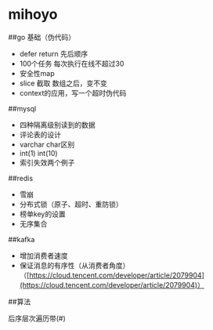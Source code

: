 # mihoyo

\##go 基础（伪代码）

* defer return 先后顺序
* 100个任务 每次执行在线不超过30
* 安全性map
* slice 截取 数组之后，变不变
* context的应用，写一个超时伪代码

\##mysql

* 四种隔离级别读到的数据
* 评论表的设计
* varchar char区别
* int(1) int(10)
* 索引失效两个例子

\##redis

* 雪崩
* 分布式锁（原子、超时、重防锁）
* 榜单key的设置
* 无序集合

\##kafka

* 增加消费者速度
* 保证消息的有序性（从消费者角度）（[https://cloud.tencent.com/developer/article/2079904](https://cloud.tencent.com/developer/article/2079904)）

\##算法

后序层次遍历带(#)

